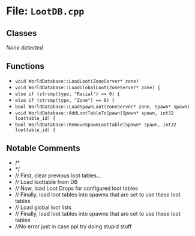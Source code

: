 # File: `LootDB.cpp`

## Classes

_None detected_

## Functions

- `void WorldDatabase::LoadLoot(ZoneServer* zone)`
- `void WorldDatabase::LoadGlobalLoot(ZoneServer* zone) {`
- `else if (strcmp(type, "Racial") == 0) {`
- `else if (strcmp(type, "Zone") == 0) {`
- `bool WorldDatabase::LoadSpawnLoot(ZoneServer* zone, Spawn* spawn)`
- `void WorldDatabase::AddLootTableToSpawn(Spawn* spawn, int32 loottable_id) {`
- `bool WorldDatabase::RemoveSpawnLootTable(Spawn* spawn, int32 loottable_id) {`

## Notable Comments

- /*
- */
- // First, clear previous loot tables...
- // Load loottable from DB
- // Now, load Loot Drops for configured loot tables
- // Finally, load loot tables into spawns that are set to use these loot tables
- // Load global loot lists
- // Finally, load loot tables into spawns that are set to use these loot tables
- //No error just in case ppl try doing stupid stuff
